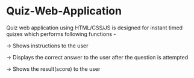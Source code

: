 # Quiz-Web-Application
Quiz web application using HTML/CSS/JS is designed for instant timed quizes which performs following functions - 


-> Shows instructions to the user


-> Displays the correct answer to the user after the question is attempted


-> Shows the result(score) to the user
